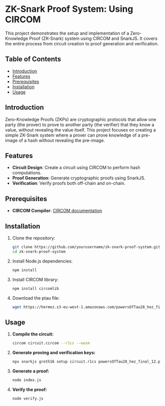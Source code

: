 # ZK-Snark Proof System: Using CIRCOM

This project demonstrates the setup and implementation of a Zero-Knowledge Proof (ZK-Snark) system using CIRCOM and SnarkJS. It covers the entire process from circuit creation to proof generation and verification.

## Table of Contents

- [Introduction](#introduction)
- [Features](#features)
- [Prerequisites](#prerequisites)
- [Installation](#installation)
- [Usage](#usage)

## Introduction

Zero-Knowledge Proofs (ZKPs) are cryptographic protocols that allow one party (the prover) to prove to another party (the verifier) that they know a value, without revealing the value itself. This project focuses on creating a simple ZK-Snark system where a prover can prove knowledge of a pre-image of a hash without revealing the pre-image.

## Features

- **Circuit Design**: Create a circuit using CIRCOM to perform hash computations.
- **Proof Generation**: Generate cryptographic proofs using SnarkJS.
- **Verification**: Verify proofs both off-chain and on-chain.

## Prerequisites

- **CIRCOM Compiler**: [CIRCOM documentation](https://docs.circom.io/getting-started/installation/)

## Installation

1. Clone the repository:
    ```bash
    git clone https://github.com/yourusername/zk-snark-proof-system.git
    cd zk-snark-proof-system
    ```

2. Install Node.js dependencies:
    ```bash
    npm install
    ```

3. Install CIRCOM library:
    ```bash
    npm install circomlib
    ```

4. Download the ptau file:
    ```bash
    wget https://hermez.s3-eu-west-1.amazonaws.com/powersOfTau28_hez_final_12.ptau
    ```

## Usage

1. **Compile the circuit:**
    ```bash
    circom circuit.circom --r1cs --wasm
    ```

2. **Generate proving and verification keys:**
    ```bash
    npx snarkjs groth16 setup circuit.r1cs powersOfTau28_hez_final_12.ptau circuit_0000.zkey
    ```

3. **Generate a proof:**
    ```bash
    node index.js
    ```

4. **Verify the proof:**
    ```bash
    node verify.js
    ```
